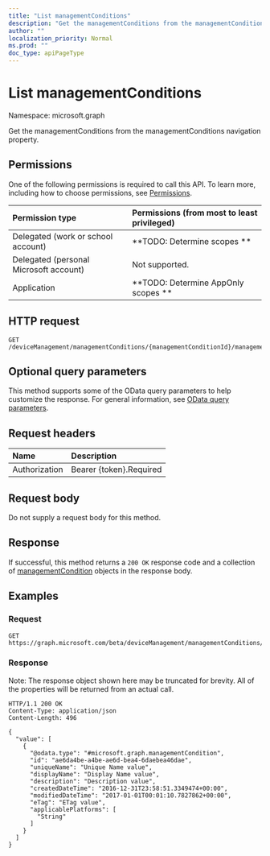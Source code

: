 ```yaml
---
title: "List managementConditions"
description: "Get the managementConditions from the managementConditions navigation property."
author: ""
localization_priority: Normal
ms.prod: ""
doc_type: apiPageType
---
```


# List managementConditions

Namespace: microsoft.graph

Get the managementConditions from the managementConditions navigation property.

## Permissions
One of the following permissions is required to call this API. To learn more, including how to choose permissions, see [Permissions](/concepts/permissions-reference.md).

|Permission type|Permissions (from most to least privileged)|
|:---|:---|
|Delegated (work or school account)|**TODO: Determine scopes **|
|Delegated (personal Microsoft account)|Not supported.|
|Application|**TODO: Determine AppOnly scopes **|

## HTTP request
<!-- {
  "blockType": "ignored"
}
-->
``` http
GET /deviceManagement/managementConditions/{managementConditionId}/managementConditionStatements/{managementConditionStatementId}/managementConditions
```

## Optional query parameters
This method supports some of the OData query parameters to help customize the response. For general information, see [OData query parameters](/graph/query-parameters).

## Request headers
|Name|Description|
|:---|:---|
|Authorization|Bearer {token}.Required|

## Request body
Do not supply a request body for this method.

## Response
If successful, this method returns a `200 OK` response code and a collection of [managementCondition](../resources/managementcondition.md) objects in the response body.

## Examples

### Request
<!-- {
  "blockType": "request",
  "name": "get_managementcondition"
}
-->
``` http
GET https://graph.microsoft.com/beta/deviceManagement/managementConditions/{managementConditionId}/managementConditionStatements/{managementConditionStatementId}/managementConditions
```

### Response
Note: The response object shown here may be truncated for brevity. All of the properties will be returned from an actual call.
<!-- {
  "blockType": "response",
  "truncated": true,
  "@odata.type": "collection(microsoft.graph.managementcondition)"
}
-->
``` http
HTTP/1.1 200 OK
Content-Type: application/json
Content-Length: 496

{
  "value": [
    {
      "@odata.type": "#microsoft.graph.managementCondition",
      "id": "ae6da4be-a4be-ae6d-bea4-6daebea46dae",
      "uniqueName": "Unique Name value",
      "displayName": "Display Name value",
      "description": "Description value",
      "createdDateTime": "2016-12-31T23:58:51.3349474+00:00",
      "modifiedDateTime": "2017-01-01T00:01:10.7827862+00:00",
      "eTag": "ETag value",
      "applicablePlatforms": [
        "String"
      ]
    }
  ]
}
```

